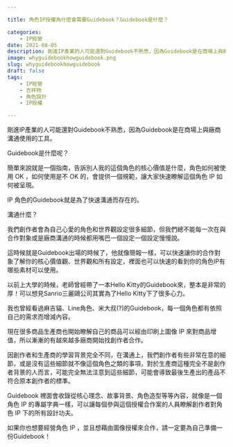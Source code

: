 ```yaml
---

title: 角色IP授權為什麼會需要Guidebook？Guidebook是什麼？

categories:
    - IP經營
date: 2021-08-05 
description: 剛進IP產業的人可能還對Guidebook不熟悉，因為Guidebook是在商場上與廠商溝通使用的工具。
image: whyguidebookhowguidebook.png
slug: whyguidebookhowguidebook
draft: false
tags:
    - IP經營
    - 吉祥物
    - 角色設計
    - IP授權

---
```



剛進IP產業的人可能還對Guidebook不熟悉，因為Guidebook是在商場上與廠商溝通使用的工具。

Guidebook是什麼呢？

簡單來說就是一個指南，告訴別人我的這個角色的核心價值是什麼，角色如何被使用 OK ，如何使用是不 OK 的，會提供一個規範，讓大家快速瞭解這個角色 IP 如何被呈現。

IP 角色的Guidebook就是為了快速溝通而存在的。

溝通什麼？

我們創作者會為自己心愛的角色和世界觀設定很多細節，但我們總不能每一次在與合作對象或是廠商溝通的時候都用嘴巴一個設定一個設定慢慢說。

這時候就是Guidebook出場的時候了，他就像簡報一樣，可以快速讓你的合作對象了解你的核心價值觀、世界觀和所有設定，裡面也可以快速的看到你的角色IP有哪些素材可以使用。

以前上大學的時候，老師曾經帶了一本Hello Kitty的Guidebook來，整本是非常的厚！可以想見Sanrio三麗鷗公司其實為了Hello Kitty下了很多心力。

我也曾經看過麻吉貓、Line角色、米大叔(?)的Guidebook，每一個角色都有依照自己的需求而增減內容。

現在很多商品生產商也開始瞭解自己的商品可以經由印刷上圖像 IP 來對商品增值，所以漸漸的有越來越多廠商開始找創作者合作。

因創作者和生產商的學習背景完全不同，在溝通上，我們創作者有些非常在意的細節，或是沒有這些細節就不像這個角色之類的事項，對於生產商這種完全不是創作者背景的人而言，可能完全無法注意到這些細節，可能會導致最後生產出的產品不符合原本創作者的標準。

Guidebook 裡面會收錄從核心理念、故事背景、角色造型等等內容，就像是一個角色 IP 的專屬字典一樣，可以讓每個參與這個授權合作案的人員瞭解創作者對角色 IP 下的所有設計功夫。

如果你也想要經營角色 IP ，並且想藉由圖像授權來合作，請一定要為自己準備一份Guidebook！



